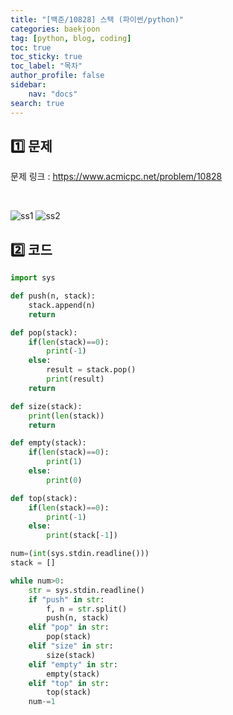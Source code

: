 ```yaml
---
title: "[백준/10828] 스택 (파이썬/python)"
categories: baekjoon
tag: [python, blog, coding]
toc: true
toc_sticky: true
toc_label: "목차"
author_profile: false
sidebar:
    nav: "docs"
search: true
---
```


## 1️⃣ 문제

문제 링크 : <a href="https://www.acmicpc.net/problem/10828" target="_blank">https://www.acmicpc.net/problem/10828</a>

<br/>

![ss1](https://user-images.githubusercontent.com/52556486/179785713-9a7e469b-6b8e-4496-90c8-dd0f82f7ef49.png)
![ss2](https://user-images.githubusercontent.com/52556486/179785792-4aed4108-ad5f-42c1-9bc5-9ae4f4c07084.png)

## 2️⃣ 코드

```python
import sys

def push(n, stack):
    stack.append(n)
    return

def pop(stack):
    if(len(stack)==0):
        print(-1)
    else:
        result = stack.pop()
        print(result)
    return

def size(stack):
    print(len(stack))
    return

def empty(stack):
    if(len(stack)==0):
        print(1)
    else:
        print(0)

def top(stack):
    if(len(stack)==0):
        print(-1)
    else:
        print(stack[-1])

num=(int(sys.stdin.readline()))
stack = []

while num>0:
    str = sys.stdin.readline()
    if "push" in str:
        f, n = str.split()
        push(n, stack)
    elif "pop" in str:
        pop(stack)
    elif "size" in str:
        size(stack)
    elif "empty" in str:
        empty(stack)
    elif "top" in str:
        top(stack)
    num-=1
```

